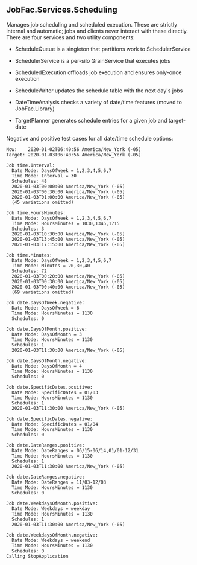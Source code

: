 ﻿
## JobFac.Services.Scheduling

Manages job scheduling and scheduled execution. These are strictly internal and automatic; jobs and clients never interact with these directly. There are four services and two utility components:

* ScheduleQueue is a singleton that partitions work to SchedulerService
* SchedulerService is a per-silo GrainService that executes jobs
* ScheduledExecution offloads job execution and ensures only-once execution
* ScheduleWriter updates the schedule table with the next day's jobs

* DateTimeAnalysis checks a variety of date/time features (moved to JobFac.Library)
* TargetPlanner generates schedule entries for a given job and target-date

Negative and positive test cases for all date/time schedule options:

```
Now:    2020-01-02T06:40:56 America/New_York (-05)
Target: 2020-01-03T06:40:56 America/New_York (-05)

Job time.Interval:
  Date Mode: DaysOfWeek = 1,2,3,4,5,6,7
  Time Mode: Interval = 30
  Schedules: 48
  2020-01-03T00:00:00 America/New_York (-05)
  2020-01-03T00:30:00 America/New_York (-05)
  2020-01-03T01:00:00 America/New_York (-05)
  (45 variations omitted)

Job time.HoursMinutes:
  Date Mode: DaysOfWeek = 1,2,3,4,5,6,7
  Time Mode: HoursMinutes = 1030,1345,1715
  Schedules: 3
  2020-01-03T10:30:00 America/New_York (-05)
  2020-01-03T13:45:00 America/New_York (-05)
  2020-01-03T17:15:00 America/New_York (-05)

Job time.Minutes:
  Date Mode: DaysOfWeek = 1,2,3,4,5,6,7
  Time Mode: Minutes = 20,30,40
  Schedules: 72
  2020-01-03T00:20:00 America/New_York (-05)
  2020-01-03T00:30:00 America/New_York (-05)
  2020-01-03T00:40:00 America/New_York (-05)
  (69 variations omitted)

Job date.DaysOfWeek.negative:
  Date Mode: DaysOfWeek = 6
  Time Mode: HoursMinutes = 1130
  Schedules: 0

Job date.DaysOfMonth.positive:
  Date Mode: DaysOfMonth = 3
  Time Mode: HoursMinutes = 1130
  Schedules: 1
  2020-01-03T11:30:00 America/New_York (-05)

Job date.DaysOfMonth.negative:
  Date Mode: DaysOfMonth = 4
  Time Mode: HoursMinutes = 1130
  Schedules: 0

Job date.SpecificDates.positive:
  Date Mode: SpecificDates = 01/03
  Time Mode: HoursMinutes = 1130
  Schedules: 1
  2020-01-03T11:30:00 America/New_York (-05)

Job date.SpecificDates.negative:
  Date Mode: SpecificDates = 01/04
  Time Mode: HoursMinutes = 1130
  Schedules: 0

Job date.DateRanges.positive:
  Date Mode: DateRanges = 06/15-06/14,01/01-12/31
  Time Mode: HoursMinutes = 1130
  Schedules: 1
  2020-01-03T11:30:00 America/New_York (-05)

Job date.DateRanges.negative:
  Date Mode: DateRanges = 11/03-12/03
  Time Mode: HoursMinutes = 1130
  Schedules: 0

Job date.WeekdaysOfMonth.positive:
  Date Mode: Weekdays = weekday
  Time Mode: HoursMinutes = 1130
  Schedules: 1
  2020-01-03T11:30:00 America/New_York (-05)

Job date.WeekdaysOfMonth.negative:
  Date Mode: Weekdays = weekend
  Time Mode: HoursMinutes = 1130
  Schedules: 0
Calling StopApplication
```
